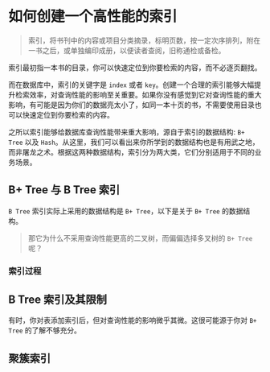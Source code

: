 # 如何创建一个高性能的索引

> 索引，将书刊中的内容或项目分类摘录，标明页数，按一定次序排列，附在一书之后，或单独编印成册，以便读者查阅，旧称通检或备检。

索引最初指一本书的目录，你可以快速定位到你要检索的内容，而不必逐页翻找。

而在数据库中，索引的关键字是 `index` 或者 `key`。创建一个合理的索引能够大幅提升检索效率，对查询性能的影响至关重要。如果你没有感觉到它对查询性能的重大影响，有可能是因为你们的数据亮太小了，如同一本十页的书，不需要使用目录也可以快速定位到你要检索的内容。

之所以索引能够给数据库查询性能带来重大影响，源自于索引的数据结构: `B+ Tree` 以及 `Hash`。从这里，我们可以看出来你所学到的数据结构也是有用武之地，而非屠龙之术。根据这两种数据结构，索引分为两大类，它们分别适用于不同的业务场景。

## B+ Tree 与 B Tree 索引

`B Tree` 索引实际上采用的数据结构是 `B+ Tree`，以下是关于 `B+ Tree` 的数据结构。

> 那它为什么不采用查询性能更高的二叉树，而偏偏选择多叉树的 `B+ Tree` 呢？

### 索引过程

## B Tree 索引及其限制

有时，你对表添加索引后，但对查询性能的影响微乎其微。这很可能源于你对 `B+ Tree` 的了解不够充分。

## 聚簇索引

